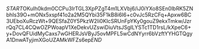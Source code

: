 $START$OKuIh0kdm0CCPu3IrTGL3XpPZgT4m1LXVbj6/iJ0iYXo8SEn0lbRK5ZNbhIs39O+mONx5xspf41o2a2M5QYbi35F1kB8i6I6+c0vJc5RzCFq+Apxw6BC3UEboXuRczWt+9QESfaZ0Y5PkzW2li0KIcSRUnFpYKy0gouZ9ekxTmkw/JzrrQq7CL4CQwOZPWoapV1XeDekvUZswiDiuVtsJSgILYSTc1TD1rsL/kXpeC6+y+DovQFUidMyCaxs7wGHERJsVByJ5ovMPFL5wCdNYyrr6bVzftYYHGTQgyA1DnwATyjimXGoUZAMkWFZs6ep$END$